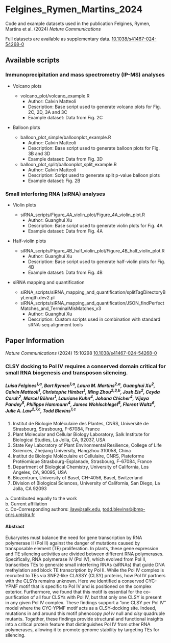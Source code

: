 # Felgines_Rymen_Martins_2024
Code and example datasets used in the publication Felgines, Rymen, Martins et al. (2024) _Nature Communications_

Full datasets are available as supplementary data. [10.1038/s41467-024-54268-0](https://doi.org/10.1038/s41467-024-54268-0)

## Available scripts

### Immunoprecipitation and mass spectrometry (IP-MS) analyses

- Volcano plots
  - volcano_plot/volcano_example.R
    - Author: Calvin Matteoli
    - Description: Base script used to generate volcano plots for Fig. 2C, 2D, 3A and 3C
    - Example dataset: Data from Fig. 2C

- Balloon plots
  - balloon_plot_simple/balloonplot_example.R
    - Author: Calvin Matteoli
    - Description: Base script used to generate balloon plots for Fig. 3B and 3D
    - Example dataset: Data from Fig. 3D
  - balloon_plot_split/balloonplot_split_example.R
    - Author: Calvin Matteoli
    - Description: Script used to generate split p-value balloon plots
    - Example dataset: Fig. 2B
   
### Small interfering RNA (siRNA) analyses

- Violin plots
  - siRNA_scripts/Figure_4A_violin_plot/Figure_4A_violin_plot.R
    - Author: Guanghui Xu
    - Description: Base script used to generate violin plots for Fig. 4A
    - Example dataset: Data from Fig. 4A

- Half-violin plots
  - siRNA_scripts/Figure_4B_half_violin_plot/Figure_4B_half_violin_plot.R
    - Author: Guanghui Xu
    - Description: Base script used to generate half-violin plots for Fig. 4B
    - Example dataset: Data from Fig. 4B

- siRNA mapping and quantification
  - siRNA_scripts/siRNA_mapping_and_quantification/splitTagDirectoryByLength.dev2.pl
  - siRNA_scripts/siRNA_mapping_and_quantification/JSON_findPerfectMatches_and_TerminalMisMatches_v3
    - Author: Guanghui Xu
    - Description: Custom scripts used in combination with standard sRNA-seq alignment tools

## Paper Information
_Nature Communications_ (2024) 15:10298 [10.1038/s41467-024-54268-0](https://doi.org/10.1038/s41467-024-54268-0)

### CLSY docking to Pol IV requires a conserved domain critical for small RNA biogenesis and transposon silencing.

##### Luisa Felgines<sup>1,a</sup>, Bart Rymen<sup>1,a</sup>, Laura M. Martins<sup>2,a</sup>, Guanghui Xu<sup>2</sup>, Calvin Matteoli<sup>1</sup>, Christophe Himber<sup>1</sup>, Ming Zhou<sup>2,3,b</sup>, Josh Eis<sup>2</sup>, Ceyda Coruh<sup>2</sup>, Marcel Böhrer<sup>1</sup>, Lauriane Kuhn<sup>4</sup>, Johana Chicher<sup>4</sup>, Vijaya Pandey<sup>5</sup>, Philippe Hammann<sup>4</sup>, James Wohlschlegel<sup>5</sup>, Florent Waltz<sup>6</sup>, Julie A. Law<sup>2,7,c</sup>, Todd Blevins<sup>1,c</sup>

1.	Institut de Biologie Moléculaire des Plantes, CNRS, Université de Strasbourg, Strasbourg, F-67084, France
2.	Plant Molecular and Cellular Biology Laboratory, Salk Institute for Biological Studies, La Jolla, CA, 92037, USA
3.	State Key Laboratory of Plant Environmental Resilience, College of Life Sciences, Zhejiang University, Hangzhou 310058, China
4.	Institut de Biologie Moléculaire et Cellulaire, CNRS, Plateforme Protéomique Strasbourg-Esplanade, Strasbourg, F-67084, France
5.	Department of Biological Chemistry, University of California, Los Angeles, CA, 90095, USA
6.	Biozentrum, University of Basel, CH-4056, Basel, Switzerland
7.	Division of Biological Sciences, University of California, San Diego, La Jolla, CA 92093

a. Contributed equally to the work  
b. Current affiliation  
c. Co-Corresponding authors: jlaw@salk.edu, todd.blevins@ibmp-cnrs.unistra.fr  

#### Abstract
Eukaryotes must balance the need for gene transcription by RNA polymerase II (Pol II) against the danger of mutations caused by transposable element (TE) proliferation. In plants, these gene expression and TE silencing activities are divided between different RNA polymerases. Specifically, RNA polymerase IV (Pol IV), which evolved from Pol II, transcribes TEs to generate small interfering RNAs (siRNAs) that guide DNA methylation and block TE transcription by Pol II. While the Pol IV complex is recruited to TEs via SNF2-like CLASSY (CLSY) proteins, how Pol IV partners with the CLSYs remains unknown. Here we identified a conserved CYC-YPMF motif that is specific to Pol IV and is positioned on the complex exterior. Furthermore, we found that this motif is essential for the co-purification of all four CLSYs with Pol IV, but that only one CLSY is present in any given Pol IV complex. These findings support a “one CLSY per Pol IV” model where the CYC-YPMF motif acts as a CLSY-docking site. Indeed, mutations in and around this motif phenocopy _pol iv_ null and _clsy_ quadruple mutants. Together, these findings provide structural and functional insights into a critical protein feature that distinguishes Pol IV from other RNA polymerases, allowing it to promote genome stability by targeting TEs for silencing.
